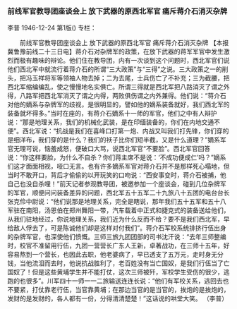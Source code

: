 ### 前线军官教导团座谈会上  放下武器的原西北军官  痛斥蒋介石消灭杂牌
李普
1946-12-24
第1版()
专栏：

　　前线军官教导团座谈会上
    放下武器的原西北军官
    痛斥蒋介石消灭杂牌
    【本报冀鲁豫前线二十三日电】蒋介石对杂牌军的政策，在放下武器的蒋军军官中发生激烈而极有趣味的辩论。他们住在教导团，内有一次谈到这个问题时，西北军官们说他们西北军中就流行着蒋介石的所谓“三大政策”与“三得”之说。三大政策之一的削头，把冯玉祥将军等领袖人物去掉；二为去尾，士兵伤亡了不补充；三为截腰，把西北军缩编编乱，使之慢慢地名实俱亡。所谓三得就是西北军把八路消灭了谓之外得，八路军把西北军消灭了谓之内得，两败俱伤谓之内外兼得。他们说：“蒋介石对他的嫡系与杂牌军的歧视，是很明显的，譬如他的嫡系装备就好，我们西北军的装备就坏得多。”当时在座的，有蒋介石嫡系十一师的军官，他们之中有人辩护说：“那是地理关系，我们的机械化武装，是在印缅装备的，你们在内地交通不便”。西北军说：“抗战是我们在喜峰口打第一炮、内战又叫我们打先锋，你们穿的是细洋布，我们穿的是什么？我们的袄子比你们短半截，又是什么道理？”嫡系军官无理可说，恼羞成怒，便破口大骂，说西北军官“不要脸”。西北军官回答说：“你这样要脸，为什么不自杀？你们蒋主席不是说：‘不成功便成仁’吗？”嫡系们这才面面相视，哑口无言。也有许多嫡系军官对蒋介石并不是那样死心塌地，但当时不敢开口，背后才偷偷的以开玩笑的口吻说：“西安事变时，蒋介石被捕，他自己也没自杀哩！”前天记者参观教导团，被邀参加一个座谈会，碰到几位杂牌军的军官，顺便问问装备差异的问题，西北军五十五军二十九旅八十五团的电台台长张克伶中尉说：“他们说那是地理关系，完全是瞎说，那年我们五十五军和五十八军驻在南阳，汤恩伯在郑州舞阳一带，汽车载着中正式和捷克式的装备送给他们，从我们驻地经过，你说地理关系，我们近为什么反而不给？要不是我们西北军，早给敌人俘去了，可是陈诚他们却是这样对付我们”。蒋介石军校系统排挤行伍出身的杂牌军官，也深使他们愤慨。三师三旅九团团部的司书沈汗说：“去年三师整编时，校官不准留用行伍，九团一营营长广东人王新，卓著战功，在三师十五年，好容易熬到一个营长，也因此去职，他老婆病了，早已透支了五万元，走时身无分钱，当他流泪而去时，他说抗战胜利了，老百姓没有当亡国奴，是我们行伍当了亡国奴了！但是这些黄埔学生并不能打仗，这次三师被歼，军校学生受伤的很少，逃跑的也很多”。川军四十一师一一二旅输送连连长说：“他们有军校关系，逃回去也不要紧，打仗靠老行伍，当官靠黄埔；在那边当官的是当官的，挨炮的是挨炮的，发财的是发财的，各人都有一份，分得清清楚楚！”这话说的哄堂大笑。
                （李普）
